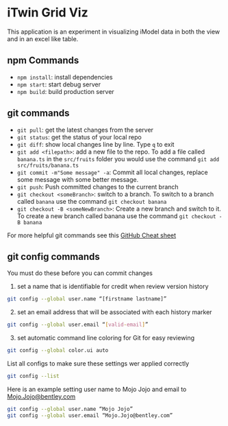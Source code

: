 # iTwin Grid Viz

This application is an experiment in visualizing iModel data in both the view and in an excel like table.

## npm Commands

- `npm install`: install dependencies
- `npm start`: start debug server
- `npm build`: build production server

## git commands

- `git pull`: get the latest changes from the server
- `git status`: get the status of your local repo
- `git diff`: show local changes line by line.  Type `q` to exit
- `git add <filepath>`: add a new file to the repo.  To add a file called `banana.ts` in the `src/fruits` folder you would use the command `git add src/fruits/banana.ts`
- `git commit -m"Some message" -a`: Commit all local changes, replace some message with some better message.
- `git push`: Push committed changes to the current branch
- `git checkout <someBranch>`: switch to a branch.  To switch to a branch called `banana` use the command `git checkout banana`
- `git checkout -B <someNewBranch>`: Create a new branch and switch to it.  To create a new branch called banana use the command `git checkout -B banana`

For more helpful git commands see this [GitHub Cheat sheet](https://education.github.com/git-cheat-sheet-education.pdf)

## git config commands

You must do these before you can commit changes

1. set a name that is identifiable for credit when review version history
```bash
git config --global user.name “[firstname lastname]”
```
2. set an email address that will be associated with each history marker
```bash
git config --global user.email “[valid-email]”
```
3. set automatic command line coloring for Git for easy reviewing
```bash
git config --global color.ui auto
```

List all configs to make sure these settings wer applied correctly
```bash
git config --list
```

Here is an example setting user name to Mojo Jojo and email to Mojo.Jojo@bentley.com
```bash
git config --global user.name “Mojo Jojo”
git config --global user.email “Mojo.Jojo@bentley.com”
```